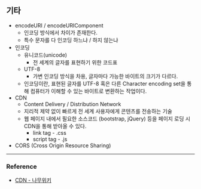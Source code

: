 ## 기타

- encodeURI / encodeURIComponent
  - 인코딩 방식에서 차이가 존재한다. 
  - 특수 문자를 다 인코딩 하느냐 / 하지 않는냐
- 인코딩
  - 유니코드(unicode)
    - 전 세계의 글자를 표현하기 위한 코드표
  - UTF-8
    - 가변 인코딩 방식을 차용, 글자마다 가능한 바이트의 크기가 다르다. 
  - 인코딩이란, 표현된 글자를 UTF-8 혹은 다른 Character encoding set을 통해 컴퓨터가 이해할 수 있는 바이트로 변환하는 작업이다. 
- CDN
  - Content Delivery / Distribution Network
  - 지리적 제약 없이 빠르게 전 세계 사용자에게 콘텐츠를 전송하는 기술
  - 웹 페이지 내에서 필요한 소스코드 (bootstrap, jQuery) 등을 페이지 로딩 시 CDN을 통해 받아올 수 있다. 
    - link tag - .css
    - script tag - .js
- CORS (Cross Origin Resource Sharing)

---

### Reference

- [CDN - 나무위키](https://namu.wiki/w/CDN)